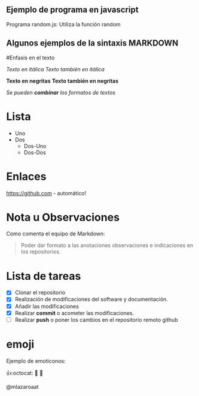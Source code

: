 
## Ejemplo de programa en javascript


Programa random.js: Utiliza la función random

## Algunos ejemplos de la sintaxis MARKDOWN

#Enfasis en el texto

*Texto en itálica*
_Texto también en itálica_

**Texto en negritas**
__Texto también en negritas__
   
*Se pueden **combinar** los formatos de textos*

# Lista

* Uno
* Dos
   * Dos-Uno
   * Dos-Dos
 
# Enlaces

https://github.com - automático!

# Nota u Observaciones
   
Como comenta el equipo de Markdown:
   
> Poder dar formato a las anotaciones
> observaciones e indicaciones en los 
> repositorios.

# Lista de tareas

- [x] Clonar el repositorio
- [x] Realización de modificaciones del software y documentación.
- [x] Añadir las modificaciones
- [x] Realizar  **commit** o acometer las modificaciones.
- [ ] Realizar **push** o poner los cambios en el repositorio remoto github
      
# emoji

Ejemplo de emoticonos:

:+1::octocat: :camel: :metal: 

@mlazaroaat
